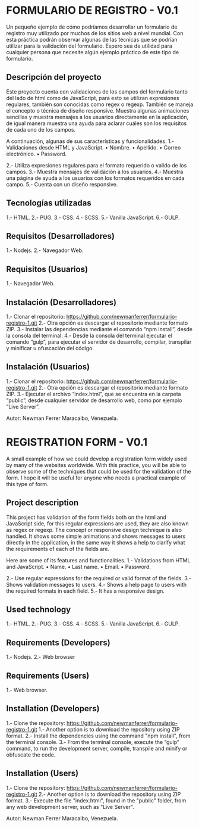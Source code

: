 # FORMULARIO DE REGISTRO - V0.1
Un pequeño ejemplo de cómo podríamos desarrollar un formulario de registro muy utilizado por muchos de los sitios web a nivel mundial. Con esta práctica podrán observar algunas de las técnicas que se podrían utilizar para la validación del formulario. Espero sea de utilidad para cualquier persona que necesite algún ejemplo práctico de este tipo de formulario. 

## Descripción del proyecto
Este proyecto cuenta con validaciones de los campos del formulario tanto del lado de html como de JavaScript, para esto se utilizan expresiones regulares, también son conocidas como regex o regexp. También se maneja el concepto o técnica de diseño responsive. Muestra algunas animaciones sencillas y muestra mensajes a los usuarios directamente en la aplicación, de igual manera muestra una ayuda para aclarar cuáles son los requisitos de cada uno de los campos.

A continuación, algunas de sus características y funcionalidades.
1.- Validaciones desde HTML y JavaScript.
  •	Nombre.
  •	Apellido.
  •	Correo electrónico.
  •	Password.

2.- Utiliza expresiones regulares para el formato requerido o valido de los campos.
3.- Muestra mensajes de validación a los usuarios.
4.- Muestra una página de ayuda a los usuarios con los formatos requeridos en cada campo.
5.- Cuenta con un diseño responsive.

## Tecnologías utilizadas
1.- HTML.
2.- PUG.
3.- CSS.
4.- SCSS.
5.- Vanilla JavaScript.
6.- GULP.

## Requisitos (Desarrolladores)
1.- Nodejs.
2.- Navegador Web.

## Requisitos (Usuarios)
1.- Navegador Web.

## Instalación (Desarrolladores)
1.- Clonar el repositorio: https://github.com/newmanferrer/formulario-registro-1.git
2.- Otra opción es descargar el repositorio mediante formato ZIP.
3.- Instalar las dependencias mediante el comando “npm install”, desde la consola del terminal.
4.- Desde la consola del terminal ejecutar el comando “gulp”, para ejecutar el servidor de desarrollo, compilar, transpilar y minificar u ofuscación del código.

## Instalación (Usuarios)
1.- Clonar el repositorio: https://github.com/newmanferrer/formulario-registro-1.git
2.- Otra opción es descargar el repositorio mediante formato ZIP.
3.- Ejecutar el archivo “index.html”, que se encuentra en la carpeta “public”, desde cualquier servidor de desarrollo web, como por ejemplo “Live Server”.

Autor: Newman Ferrer Maracaibo, Venezuela.




# REGISTRATION FORM - V0.1
A small example of how we could develop a registration form widely used by many of the websites worldwide. With this practice, you will be able to observe some of the techniques that could be used for the validation of the form. I hope it will be useful for anyone who needs a practical example of this type of form.

## Project description
This project has validation of the form fields both on the html and JavaScript side, for this regular expressions are used, they are also known as regex or regexp. The concept or responsive design technique is also handled. It shows some simple animations and shows messages to users directly in the application, in the same way it shows a help to clarify what the requirements of each of the fields are.

Here are some of its features and functionalities.
1.- Validations from HTML and JavaScript.
  •	Name.
  •	Last name.
  •	Email.
  • Password.

2.- Use regular expressions for the required or valid format of the fields.
3.- Shows validation messages to users.
4.- Shows a help page to users with the required formats in each field.
5.- It has a responsive design.

## Used technology
1.- HTML.
2.- PUG.
3.- CSS.
4.- SCSS.
5.- Vanilla JavaScript.
6.- GULP.

## Requirements (Developers)
1.- Nodejs.
2.- Web browser

## Requirements (Users)
1.- Web browser.

## Installation (Developers)
1.- Clone the repository: https://github.com/newmanferrer/formulario-registro-1.git
1.- Another option is to download the repository using ZIP format.
2.- Install the dependencies using the command "npm install", from the terminal console.
3.- From the terminal console, execute the “gulp” command, to run the development server, compile, transpile and minify or obfuscate the code.

## Installation (Users)
1.- Clone the repository: https://github.com/newmanferrer/formulario-registro-1.git
2.- Another option is to download the repository using ZIP format.
3.- Execute the file "index.html", found in the "public" folder, from any web development server, such as "Live Server".

Autor: Newman Ferrer Maracaibo, Venezuela.

